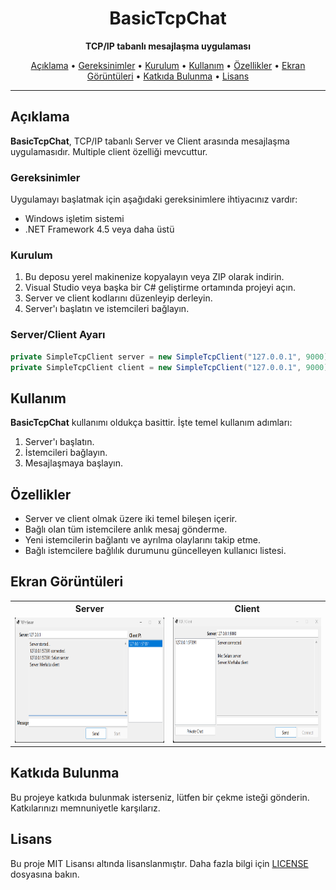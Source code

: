 <h1 align="center">BasicTcpChat</h1>

<p align="center">
  <strong>TCP/IP tabanlı mesajlaşma uygulaması
</strong>
</p>

<p align="center">
  <a href="#açıklama">Açıklama</a> •
  <a href="#gereksinimler">Gereksinimler</a> •
  <a href="#kurulum">Kurulum</a> •
  <a href="#kullanım">Kullanım</a> •
  <a href="#özellikler">Özellikler</a> •
  <a href="#ekran-görüntüleri">Ekran Görüntüleri</a> •
  <a href="#katkıda-bulunma">Katkıda Bulunma</a> •
  <a href="#lisans">Lisans</a>
</p>

---

## Açıklama

**BasicTcpChat**, TCP/IP tabanlı Server ve Client arasında mesajlaşma uygulamasıdır. Multiple client özelliği mevcuttur.


### Gereksinimler

Uygulamayı başlatmak için aşağıdaki gereksinimlere ihtiyacınız vardır:

- Windows işletim sistemi
- .NET Framework 4.5 veya daha üstü

### Kurulum

1. Bu deposu yerel makinenize kopyalayın veya ZIP olarak indirin.
2. Visual Studio veya başka bir C# geliştirme ortamında projeyi açın.
3. Server ve client kodlarını düzenleyip derleyin.
4. Server'ı başlatın ve istemcileri bağlayın.

### Server/Client Ayarı
```csharp
private SimpleTcpClient server = new SimpleTcpClient("127.0.0.1", 9000);
private SimpleTcpClient client = new SimpleTcpClient("127.0.0.1", 9000);
```


## Kullanım

**BasicTcpChat** kullanımı oldukça basittir. İşte temel kullanım adımları:

1. Server'ı başlatın.
2. İstemcileri bağlayın.
3. Mesajlaşmaya başlayın.


## Özellikler

- Server ve client olmak üzere iki temel bileşen içerir.
- Bağlı olan tüm istemcilere anlık mesaj gönderme.
- Yeni istemcilerin bağlantı ve ayrılma olaylarını takip etme.
- Bağlı istemcilere bağlılık durumunu güncelleyen kullanıcı listesi.

## Ekran Görüntüleri

<table>
  <tr>
    <th>Server</th>
     <th>Client</th>
  </tr>
  <tr>
    <td><img src="./images/server.png" width=400 height=200></td>
    <td><img src="./images/client.png" width=400 height=200 ></td>
  </tr>
 </table>



## Katkıda Bulunma

Bu projeye katkıda bulunmak isterseniz, lütfen bir çekme isteği gönderin. Katkılarınızı memnuniyetle karşılarız.

## Lisans

Bu proje MIT Lisansı altında lisanslanmıştır. Daha fazla bilgi için [LICENSE](LICENSE.txt) dosyasına bakın.